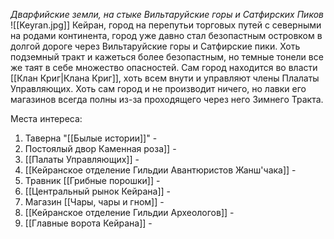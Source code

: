 *Дварфийские земли, на стыке Вильтаруйские горы и Сатфирских Пиков*
![[Keyran.jpg]]
Кейран, город на перепутьи торговых путей с северными на родами континента, город уже давно стал безопастным островком в долгой дороге через Вильтаруйские горы и Сатфирские пики. Хоть подземный тракт и кажеться более безопастным, но темные тонели все же таят в себе множество опасностей. Сам город находится во власти [[Клан Криг|Клана Криг]], хоть всем внути и управляют члены Плалаты Управляющих. Хоть сам город и не производит ничего, но лавки его магазинов всегда полны из-за проходящего через него Зимнего Тракта.

Места интереса: 
1. Таверна "[[Былые истории]]" -
2. Постоялый двор Каменная роза]] - 
3. [[Палаты Управляющих]] -
4. [[Кейранское отделение Гильдии Авантюристов Жанш'чака]] -
5. Травник [[Грибные порошки]] -
6. [[Центральный рынок Кейрана]] -
7. Магазин [[Чары, чары и гном]] -
8. [[Кейранское отделение Гильдии Археологов]] -
9. [[Главные ворота Кейрана]] -